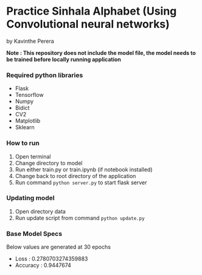 # Practice Sinhala Alphabet (Using Convolutional neural networks)

by Kavinthe Perera

**Note : This repository does not include the model file, the model needs to be trained before locally running application**

### Required python libraries

- Flask
- Tensorflow
- Numpy
- Bidict
- CV2
- Matplotlib
- Sklearn

### How to run
1. Open terminal
2. Change directory to model
3. Run either train.py or train.ipynb (if notebook installed)
4. Change back to root directory of the application 
5. Run command `python server.py` to start flask server

### Updating model
1. Open directory data
2. Run update script from command `python update.py`

### Base Model Specs
Below values are generated at 30 epochs
- Loss :  0.2780703274359883
- Accuracy : 0.9447674
